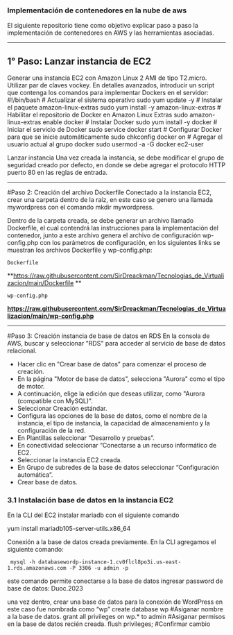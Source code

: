 ### Implementación de contenedores en la nube de aws

El siguiente repositorio tiene como objetivo explicar paso a paso la implementación de contenedores en AWS y las herramientas asociadas.

------------

## 1° Paso: Lanzar instancia de EC2
Generar una instancia EC2 con Amazon Linux 2 AMI de tipo T2.micro.
Utilizar par de claves vockey.
En detalles avanzados, introducir un script que contenga los comandos para implementar Dockers en el servidor:
	#!/bin/bash
	# Actualizar el sistema operativo
		sudo yum update -y
	# Instalar el paquete amazon-linux-extras
		sudo yum install -y amazon-linux-extras
	# Habilitar el repositorio de Docker en Amazon Linux Extras
		sudo amazon-linux-extras enable docker
	# Instalar Docker
		sudo yum install -y docker
	# Iniciar el servicio de Docker
		sudo service docker start
	# Configurar Docker para que se inicie automáticamente
		sudo chkconfig docker on
	# Agregar el usuario actual al grupo docker
		sudo usermod -a -G docker ec2-user	

 Lanzar instancia
Una vez creada la instancia, se debe modificar el grupo de seguridad creado por defecto, en donde se debe agregar el protocolo HTTP puerto 80 en las reglas de entrada. 

------------


#Paso 2:   Creación del archivo Dockerfile
Conectado a la instancia EC2, crear una carpeta dentro de la raíz, en este caso se genero una llamada mywordpress con el comando mkdir mywordpress. 

Dentro de la carpeta creada, se debe generar un archivo llamado Dockerfile, el cual contendrá las instrucciones para la implementación del contenedor, junto a este archivo genera el archivo de configuración wp-config.php con los parámetros de configuración,  en los siguientes links se muestran los archivos Dockerfile y wp-config.php:

	Dockerfile 
**https://raw.githubusercontent.com/SirDreackman/Tecnologias_de_Virtualizacion/main/Dockerfile
**

	wp-config.php
**https://raw.githubusercontent.com/SirDreackman/Tecnologias_de_Virtualizacion/main/wp-config.php**


------------



#Paso 3: Creación instancia de base de datos en RDS
En la consola de AWS, buscar y seleccionar "RDS" para acceder al servicio de base de datos relacional.

- Hacer clic en "Crear base de datos" para comenzar el proceso de creación.
- En la página "Motor de base de datos", selecciona "Aurora" como el tipo de motor.
- A continuación, elige la edición que deseas utilizar, como "Aurora (compatible con MySQL)".
- Seleccionar Creación estándar.
- Configura las opciones de la base de datos, como el nombre de la instancia, el tipo de instancia, la capacidad de almacenamiento y la configuración de la red.
- En Plantillas seleccionar “Desarrollo y pruebas”.
- En conectividad seleccionar “Conectarse a un recurso informático de EC2.
- Seleccionar la instancia EC2 creada.
- En Grupo de subredes de la base de datos seleccionar “Configuración automática”.
- Crear base de datos.

### 3.1 Instalación base de datos en la instancia EC2
En la CLI del EC2 instalar mariadb con el siguiente comando 

yum install mariadb105-server-utils.x86_64

Conexión a la base de datos creada previamente.
En la CLI agregamos el siguiente comando:

     mysql -h databasewordp-instance-1.cv0flcl8po3i.us-east-1.rds.amazonaws.com -P 3306 -u admin -p 
este comando permite conectarse a la base de datos
ingresar password de base de datos: Duoc.2023

una vez dentro, crear una base de datos para la conexión de WordPress en este caso fue nombrada como “wp”
create database wp #Asiganar nombre a la base de datos.
grant all privileges on wp.* to admin #Asiganar permisos en la base de datos recién creada.
flush privileges; #Confirmar cambio

